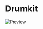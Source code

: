 # Drumkit
![Preview](https://github.com/user-attachments/assets/d7bc05e1-d4fb-4b09-9058-624925a71d55)
